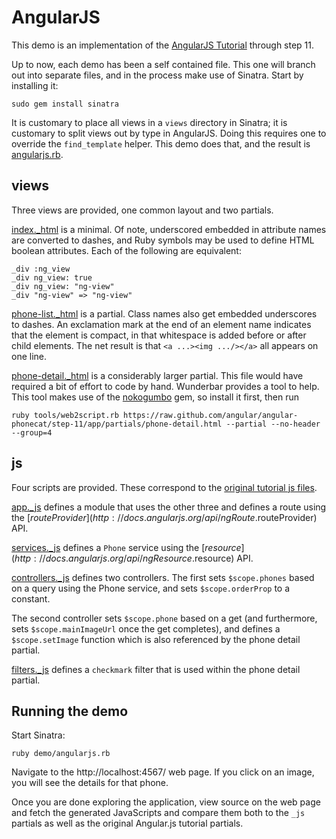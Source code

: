 AngularJS
===

This demo is an implementation of the 
[AngularJS Tutorial](http://docs.angularjs.org/tutorial) through step 11.  

Up to now, each demo has been a self contained file.  This one will branch out
into separate files, and in the process make use of Sinatra.  Start by
installing it:

    sudo gem install sinatra

It is customary to place all views in a `views` directory in Sinatra; it is
customary to split views out by type in AngularJS.  Doing this requires one
to override the `find_template` helper.  This demo does that, and the
result is
[angularjs.rb](https://github.com/rubys/wunderbar/blob/master/demo/angularjs.rb).

views
---

Three views are provided, one common layout and two partials.

[index._html](https://github.com/rubys/wunderbar/blob/master/demo/views/index._html)
is a minimal.  Of note, underscored embedded in attribute names are converted to
dashes, and Ruby symbols may be used to define HTML boolean attributes.  Each
of the following are equivalent:

    _div :ng_view
    _div ng_view: true
    _div ng_view: "ng-view"
    _div "ng-view" => "ng-view"

[phone-list._html](https://github.com/rubys/wunderbar/blob/master/demo/partials/phone-list._html)
is a partial.  Class names also get embedded underscores to dashes.  An
exclamation mark at the end of an element name indicates that the element is
compact, in that whitespace is added before or after child elements.  The net
result is that `<a ...><img .../></a>` all appears on one line.

[phone-detail._html](https://github.com/rubys/wunderbar/blob/master/demo/partials/phone-detail._html)
is a considerably larger partial.  This file would have required a bit of
effort to code by hand.  Wunderbar provides a tool to help.  This tool makes
use of the [nokogumbo](http://rubygems.org/gems/nokogumbo) gem, so install it
first, then run

    ruby tools/web2script.rb https://raw.github.com/angular/angular-phonecat/step-11/app/partials/phone-detail.html --partial --no-header --group=4

js
---

Four scripts are provided.
These correspond to the [original tutorial js
files](https://github.com/angular/angular-phonecat/tree/step-11/app/js).

[app._js](https://github.com/rubys/wunderbar/blob/master/demo/js/app._js)
defines a module that uses the other three and defines a route using the
[$routeProvider](http://docs.angularjs.org/api/ngRoute.$routeProvider) API.

[services._js](https://github.com/rubys/wunderbar/blob/master/demo/js/services._js)
defines a `Phone` service using the [$resource](http://docs.angularjs.org/api/ngResource.$resource) API.

[controllers._js](https://github.com/rubys/wunderbar/blob/master/demo/js/controllers._js)
defines two controllers.  The first sets `$scope.phones` based on a query
using the Phone service, and sets `$scope.orderProp` to a constant.

The second controller sets `$scope.phone` based on a get (and furthermore,
sets `$scope.mainImageUrl` once the get completes), and defines a
`$scope.setImage` function which is also referenced by the phone detail
partial.

[filters._js](https://github.com/rubys/wunderbar/blob/master/demo/js/filters._js)
defines a `checkmark` filter that is used within the phone detail partial.

Running the demo
---

Start Sinatra:

    ruby demo/angularjs.rb 

Navigate to the http://localhost:4567/ web page.  If you click on an image,
you will see the details for that phone.

Once you are done exploring the application, view source on the web page and
fetch the generated JavaScripts and compare them both to the `_js` partials as
well as the original Angular.js tutorial partials.

    


